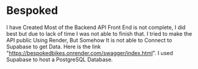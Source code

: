 # Bespoked

I have Created Most of the Backend API
Front End is not complete, I did best but due to lack of time I was not able to finish that.
I tried to make the API public Using Render, But Somehow It is not able to Connect to Supabase to get Data. Here is the link "https://bespokedbikes.onrender.com/swagger/index.html".
I used Supabase to host a PostgreSQL Database.

